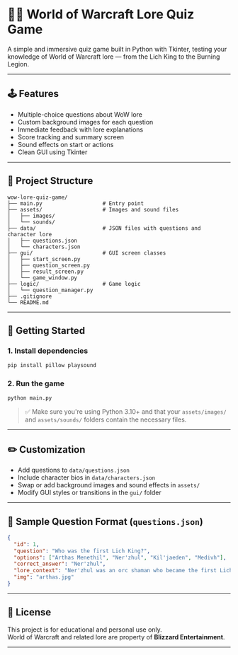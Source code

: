 # 🧙‍♂️ World of Warcraft Lore Quiz Game

A simple and immersive quiz game built in Python with Tkinter, testing your knowledge of World of Warcraft lore — from the Lich King to the Burning Legion.

---

## 🕹️ Features

- Multiple-choice questions about WoW lore
- Custom background images for each question
- Immediate feedback with lore explanations
- Score tracking and summary screen
- Sound effects on start or actions
- Clean GUI using Tkinter

---

## 📁 Project Structure

```
wow-lore-quiz-game/
├── main.py                   # Entry point
├── assets/                   # Images and sound files
│   ├── images/
│   └── sounds/
├── data/                     # JSON files with questions and character lore
│   ├── questions.json
│   └── characters.json
├── gui/                      # GUI screen classes
│   ├── start_screen.py
│   ├── question_screen.py
│   ├── result_screen.py
│   └── game_window.py
├── logic/                    # Game logic
│   └── question_manager.py
├── .gitignore
└── README.md
```

---

## 🚀 Getting Started

### 1. Install dependencies

```bash
pip install pillow playsound
```

### 2. Run the game

```bash
python main.py
```

> ✅ Make sure you're using Python 3.10+ and that your `assets/images/` and `assets/sounds/` folders contain the necessary files.

---

## ✏️ Customization

- Add questions to `data/questions.json`
- Include character bios in `data/characters.json`
- Swap or add background images and sound effects in `assets/`
- Modify GUI styles or transitions in the `gui/` folder

---

## 🧠 Sample Question Format (`questions.json`)

```json
{
  "id": 1,
  "question": "Who was the first Lich King?",
  "options": ["Arthas Menethil", "Ner'zhul", "Kil'jaeden", "Medivh"],
  "correct_answer": "Ner'zhul",
  "lore_context": "Ner'zhul was an orc shaman who became the first Lich King.",
  "img": "arthas.jpg"
}
```

---

## 📝 License

This project is for educational and personal use only.  
World of Warcraft and related lore are property of **Blizzard Entertainment**.

---


